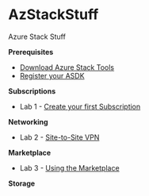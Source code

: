 # AzStackStuff
Azure Stack Stuff

**Prerequisites**
 * [Download Azure Stack Tools](/AzSLabs/General/100-Download-AzS-Tools)
 * [Register your ASDK](/AzSLabs/General/101-RegisterAzS/)

**Subscriptions**
 * Lab 1 - [Create your first Subscription](/AzSLabs/General/103-create-first-subscription)

**Networking**
 * Lab 2 - [Site-to-Site VPN](/AzSLabs/Networking/101-S2S-VPN)
 
**Marketplace**
 * Lab 3 - [Using the Marketplace](/AzSLabs/Marketplace/201-Marketplace)
 
**Storage**
